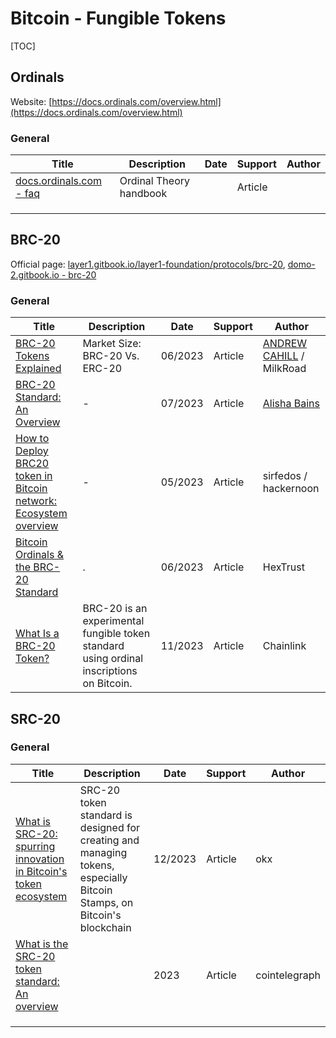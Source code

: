 # Bitcoin - Fungible Tokens

[TOC]



## Ordinals

Website: [https://docs.ordinals.com/overview.html](https://docs.ordinals.com/overview.html)

### General

| Title                                                        | Description             | Date | Support | Author |
| ------------------------------------------------------------ | ----------------------- | ---- | ------- | ------ |
| [docs.ordinals.com - faq](https://docs.ordinals.com/faq.html) | Ordinal Theory handbook |      | Article |        |
|                                                              |                         |      |         |        |
|                                                              |                         |      |         |        |
|                                                              |                         |      |         |        |

## BRC-20

Official page: [layer1.gitbook.io/layer1-foundation/protocols/brc-20](https://layer1.gitbook.io/layer1-foundation/protocols/brc-20), [domo-2.gitbook.io - brc-20](https://domo-2.gitbook.io/brc-20-experiment)

### General

| Title                                                        | Description                                                  | Date    | Support | Author                                                       |
| ------------------------------------------------------------ | ------------------------------------------------------------ | ------- | ------- | ------------------------------------------------------------ |
| [BRC-20 Tokens Explained](https://milkroad.com/brc-20-tokens/) | Market Size: BRC-20 Vs. ERC-20                               | 06/2023 | Article | [ANDREW CAHILL](https://milkroad.com/author/andrew-cahill/) / MilkRoad |
| [BRC-20 Standard: An Overview](https://www.ccn.com/an-overview-of-the-brc-20-standard/) | -                                                            | 07/2023 | Article | [Alisha Bains](https://www.ccn.com/author/alisha-kg/)        |
| [How to Deploy BRC20 token in Bitcoin network: Ecosystem overview](https://hackernoon.com/how-to-deploy-brc20-token-in-bitcoin-network-ecosystem-overview) | -                                                            | 05/2023 | Article | sirfedos / hackernoon                                        |
| [Bitcoin Ordinals & the BRC-20 Standard](https://hextrust.com/resources-collection/bitcoin-ordinals-the-brc-20-standard) | .                                                            | 06/2023 | Article | HexTrust                                                     |
| [What Is a BRC-20 Token?](https://chain.link/education-hub/brc-20-token) | BRC-20 is an experimental fungible token standard using ordinal inscriptions on Bitcoin. | 11/2023 | Article | Chainlink                                                    |

## SRC-20

### General

| Title                                                        | Description                                                  | Date    | Support | Author        |
| ------------------------------------------------------------ | ------------------------------------------------------------ | ------- | ------- | ------------- |
| [What is SRC-20: spurring innovation in Bitcoin's token ecosystem](https://www.okx.com/fr/learn/what-is-src20-spurring-innovation-in-bitcoin-ecosystem) | SRC-20 token standard is designed for creating and managing tokens, especially Bitcoin Stamps, on Bitcoin's blockchain | 12/2023 | Article | okx           |
| [What is the SRC-20 token standard: An overview](https://cointelegraph.com/learn/what-is-the-src-20-token-standard) |                                                              | 2023    | Article | cointelegraph |
|                                                              |                                                              |         |         |               |
|                                                              |                                                              |         |         |               |
|                                                              |                                                              |         |         |               |

